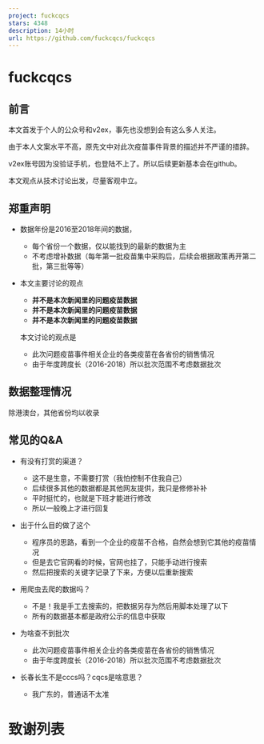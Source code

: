 ```yaml
---
project: fuckcqcs
stars: 4348
description: 14小时
url: https://github.com/fuckcqcs/fuckcqcs
---
```


fuckcqcs
========

前言
--

本文首发于个人的公众号和v2ex，事先也没想到会有这么多人关注。

由于本人文案水平不高，原先文中对此次疫苗事件背景的描述并不严谨的措辞。

v2ex账号因为没验证手机，也登陆不上了。所以后续更新基本会在github。

本文观点从技术讨论出发，尽量客观中立。

郑重声明
----

-   数据年份是2016至2018年间的数据，
    
    -   每个省份一个数据，仅以能找到的最新的数据为主
    -   不考虑增补数据（每年第一批疫苗集中采购后，后续会根据政策再开第二批，第三批等等）
-   本文主要讨论的观点
    
    -   **并不是本次新闻里的问题疫苗数据**
    -   **并不是本次新闻里的问题疫苗数据**
    -   **并不是本次新闻里的问题疫苗数据**
    
    本文讨论的观点是
    
    -   此次问题疫苗事件相关企业的各类疫苗在各省份的销售情况
    -   由于年度跨度长（2016-2018）所以批次范围不考虑数据批次

数据整理情况
------

除港澳台，其他省份均以收录

常见的Q&A
------

-   有没有打赏的渠道？
    
    -   这不是生意，不需要打赏（我怕控制不住我自己）
    -   后续很多其他的数据都是其他网友提供，我只是修修补补
    -   平时挺忙的，也就是下班才能进行修改
    -   所以一般晚上才进行回复
-   出于什么目的做了这个
    
    -   程序员的思路，看到一个企业的疫苗不合格，自然会想到它其他的疫苗情况
    -   但是去它官网看的时候，官网也挂了，只能手动进行搜索
    -   然后把搜索的关键字记录了下来，方便以后重新搜索
-   用爬虫去爬的数据吗？
    
    -   不是！我是手工去搜索的，把数据另存为然后用脚本处理了以下
    -   所有的数据基本都是政府公示的信息中获取
-   为啥查不到批次
    
    -   此次问题疫苗事件相关企业的各类疫苗在各省份的销售情况
    -   由于年度跨度长（2016-2018）所以批次范围不考虑数据批次
-   长春长生不是cccs吗？cqcs是啥意思？
    
    -   我广东的，普通话不太准

致谢列表
====
